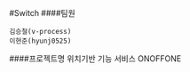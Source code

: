 #Switch
####팀원  

    김승철(v-process)   
    이현준(hyunj0525)
    
    
####프로젝트명 
    위치기반 기능 서비스 ONOFFONE